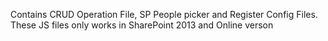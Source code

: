 Contains CRUD Operation File, SP People picker and Register Config Files. These JS files only works in SharePoint 2013 and Online verson

